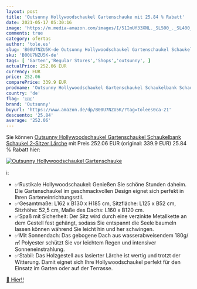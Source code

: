```yaml
---
layout: post
title: 'Outsunny Hollywoodschaukel Gartenschauke mit 25.84 % Rabatt'
date: 2021-05-17 05:30:16
image: 'https://m.media-amazon.com/images/I/51ImUf33XNL._SL500_._SL400_.jpg'
comments: true
category: ofertas
author: 'tole.es'
slug: 'B00U7NZU5K-de Outsunny Hollywoodschaukel Gartenschaukel Schaukelbank...'
sku: 'B00U7NZU5K-de'
tags: [ 'Garten','Regular Stores','Shops','outsunny', ]
actualPrice: 252.06 EUR
currency: EUR
price: 252.06
comparePrice: 339.9 EUR
prodname: 'Outsunny Hollywoodschaukel Gartenschaukel Schaukelbank Schaukel 2-Sitzer Lärche'
country: 'de'
flag: '🇩🇪'
brand: 'Outsunny'
buyurl: 'https://www.amazon.de/dp/B00U7NZU5K/?tag=tolees0ca-21'
descuento: '25.84'
average: '252.06'
---
```


Sie können [Outsunny Hollywoodschaukel Gartenschaukel Schaukelbank Schaukel 2-Sitzer Lärche](https://www.amazon.de/dp/B00U7NZU5K/?tag=tolees0ca-21) mit Preis 252.06 EUR (original: 339.9 EUR) 25.84 % Rabatt hier:

[![Outsunny Hollywoodschaukel Gartenschauke](https://m.media-amazon.com/images/I/51ImUf33XNL._SL500_._SL400_.jpg)](https://www.amazon.de/dp/B00U7NZU5K/?tag=tolees0ca-21)

ℹ️:

- ✅Rustikale Hollywoodschaukel: Genießen Sie schöne Stunden daheim. Die Gartenschaukel im geschmackvollen Design eignet sich perfekt in Ihren Garteneinrichtungsstil.
- ✅Gesamtmaße: L162 x B130 x H185 cm, Sitzfläche: L125 x B52 cm, Sitzhöhe: 52,5 cm, Maße des Dachs: L160 x B120 cm.
- ✅Spaß mit Sicherheit: Der Sitz wird durch eine verzinkte Metallkette an dem Gestell fest gehängt, sodass Sie entspannt die Seele baumeln lassen können während Sie leicht hin und her schwingen.
- ✅Mit Sonnendach: Das gebogene Dach aus wasserabweisendem 180g/㎡ Polyester schützt Sie vor leichtem Regen und intensiver Sonneneinstrahlung.
- ✅Stabil: Das Holzgestell aus lasierter Lärche ist wertig und trotzt der Witterung. Damit eignet sich Ihre Hollywoodschaukel perfekt für den Einsatz im Garten oder auf der Terrasse.

[🛒 Hier!!](https://www.amazon.de/dp/B00U7NZU5K/?tag=tolees0ca-21)
